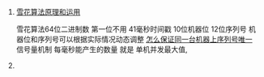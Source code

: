1. [雪花算法原理和运用](cnblogs.com/wt645631686/p/13173602.html)

    雪花算法64位二进制数 第一位不用 41毫秒时间戳 10位机器位 12位序列号  机器位和序列号可以根据实际情况动态调整
    [怎么保证同一台机器上序列号唯一](http://varobj.com/Blog/PHP_2019-09-06_%E9%9B%AA%E8%8A%B1%E7%AE%97%E6%B3%95-PHP%E7%89%88%E6%9C%AC%EF%BC%88%E5%9F%BA%E4%BA%8E%E4%BF%A1%E5%8F%B7%E9%87%8F%EF%BC%89%E7%9A%84%E5%AE%9E%E7%8E%B0.md) 信号量机制 每毫秒能产生的数量 就是 单机并发最大值,
2. 